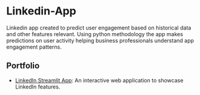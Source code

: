 # Linkedin-App
Linkedin app created to predict user engagement based on historical data and other features relevant. Using python methodology the app makes predictions on user activity helping business professionals understand app engagement patterns.  
## Portfolio

- [LinkedIn Streamlit App](https://pashalinkedinapp-jrgvffjmxeafppbccguxln.streamlit.app): An interactive web application to showcase LinkedIn features.
